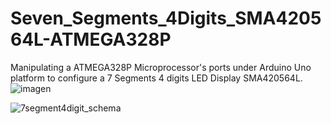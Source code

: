 # Seven_Segments_4Digits_SMA420564L-ATMEGA328P
Manipulating a ATMEGA328P Microprocessor's ports under Arduino Uno platform to configure a 7 Segments 4 digits LED Display SMA420564L.
![imagen](https://user-images.githubusercontent.com/21239660/53405092-506fbb00-3974-11e9-9d1a-164379d76138.jpg)

![7segment4digit_schema](https://user-images.githubusercontent.com/21239660/53405234-a5133600-3974-11e9-8f15-1de0d8ec8ad5.png)
